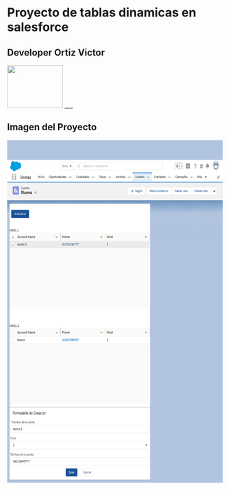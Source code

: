 # Proyecto de tablas dinamicas en salesforce
## Developer **Ortiz Victor**
<img src="https://avatars0.githubusercontent.com/u/57049891?s=460&u=3479716881907edaf1bbcfa5c0a6b2ac52c2817d&v=4" width="130" height="100" />
___

## Imagen del Proyecto
<img src="https://raw.githubusercontent.com/ortizvictorw/Salesforce/master/Proyectos-Salesforce/Prueba-certaconsulting/Final.png" width="600" height="800" />
